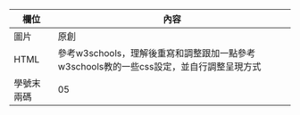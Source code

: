 欄位 | 內容
-----|--------
圖片 | 原創
HTML | 參考w3schools，理解後重寫和調整跟加一點參考w3schools教的一些css設定，並自行調整呈現方式
學號末兩碼 | 05